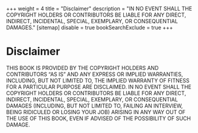 +++
weight = 4
title = "Disclaimer"
description = "IN NO EVENT SHALL THE COPYRIGHT HOLDERS OR CONTRIBUTORS BE LIABLE FOR ANY DIRECT, INDIRECT, INCIDENTAL, SPECIAL, EXEMPLARY, OR CONSEQUENTIAL DAMAGES."
[sitemap]
  disable = true
bookSearchExclude = true
+++

# Disclaimer

THIS BOOK IS PROVIDED BY THE COPYRIGHT HOLDERS AND CONTRIBUTORS “AS IS” AND ANY EXPRESS OR IMPLIED WARRANTIES, INCLUDING, BUT NOT LIMITED TO, THE IMPLIED WARRANTY OF FITNESS FOR A PARTICULAR PURPOSE ARE DISCLAIMED\. IN NO EVENT SHALL THE COPYRIGHT HOLDERS OR CONTRIBUTORS BE LIABLE FOR ANY DIRECT, INDIRECT, INCIDENTAL, SPECIAL, EXEMPLARY, OR CONSEQUENTIAL DAMAGES \(INCLUDING, BUT NOT LIMITED TO, FAILING AN INTERVIEW, BEING RIDICULED OR LOSING YOUR JOB\) ARISING IN ANY WAY OUT OF THE USE OF THIS BOOK, EVEN IF ADVISED OF THE POSSIBILITY OF SUCH DAMAGE\.